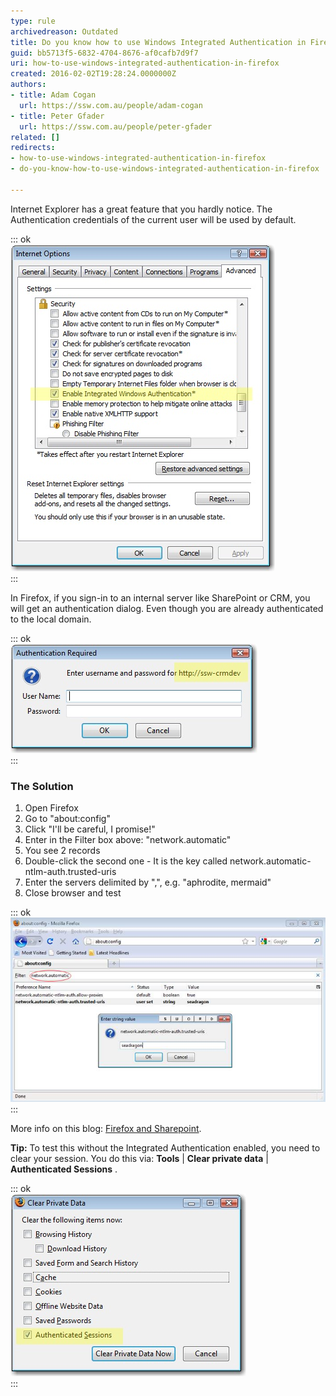 ```yaml
---
type: rule
archivedreason: Outdated
title: Do you know how to use Windows Integrated Authentication in Firefox?
guid: bb5713f5-6832-4704-8676-af0cafb7d9f7
uri: how-to-use-windows-integrated-authentication-in-firefox
created: 2016-02-02T19:28:24.0000000Z
authors:
- title: Adam Cogan
  url: https://ssw.com.au/people/adam-cogan
- title: Peter Gfader
  url: https://ssw.com.au/people/peter-gfader
related: []
redirects:
- how-to-use-windows-integrated-authentication-in-firefox
- do-you-know-how-to-use-windows-integrated-authentication-in-firefox

---
```


Internet Explorer has a great feature that you hardly notice. The Authentication credentials of the current user will be used by default.


::: ok  
![Figure: Internet Explorer has the Integrated Authentication feature built in](ie-integrated.JPG)  
:::

In Firefox, if you sign-in to an internal server like SharePoint or CRM, you will get an authentication dialog. Even though you are already authenticated to the local domain.


::: ok  
![Figure: We want to avoid authenticating using Firefox (so it works like IE)](ff-auth1.JPG)  
:::

<!--endintro-->

### The Solution

1. Open Firefox
2. Go to "about:config"
3. Click "I'll be careful, I promise!"
4. Enter in the Filter box above: "network.automatic"
5. You see 2 records
6. Double-click the second one - It is the key called network.automatic-ntlm-auth.trusted-uris
7. Enter the servers delimited by ",", e.g. "aphrodite, mermaid"
8. Close browser and test



::: ok  
![Figure: Showed how to find "network.automatic-ntlm-auth.trusted-uris" by using filter: "network.automatic"](ff-auth2.JPG)  
:::

More info on this blog: [Firefox and Sharepoint](http://www.cauldwell.net/patrick/blog/PermaLink%2cguid%2cc7f1e799-c4ae-4758-9de7-5c3e7a16f3da.aspx).

**Tip:** To test this without the Integrated Authentication enabled, you need to clear your session. You do this via:  **Tools** |  **Clear private data** |  **Authenticated Sessions** .


::: ok  
![Figure: To test you will need to clear your "Authenticated Sessions" to completely logout from a site (SharePoint, CRM)](ff-auth3.JPG)  
:::
